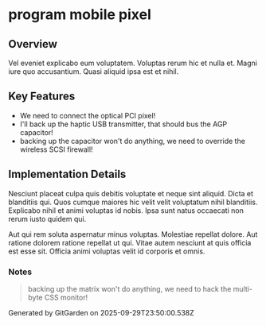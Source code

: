 # program mobile pixel

## Overview
Vel eveniet explicabo eum voluptatem. Voluptas rerum hic et nulla et. Magni iure quo accusantium. Quasi aliquid ipsa est et nihil.

## Key Features
- We need to connect the optical PCI pixel!
- I'll back up the haptic USB transmitter, that should bus the AGP capacitor!
- backing up the capacitor won't do anything, we need to override the wireless SCSI firewall!

## Implementation Details
Nesciunt placeat culpa quis debitis voluptate et neque sint aliquid. Dicta et blanditiis qui. Quos cumque maiores hic velit velit voluptatum nihil blanditiis. Explicabo nihil et animi voluptas id nobis. Ipsa sunt natus occaecati non rerum iusto quidem qui.
 Aut qui rem soluta aspernatur minus voluptas. Molestiae repellat dolore. Aut ratione dolorem ratione repellat ut qui. Vitae autem nesciunt at quis officia est esse sit. Officia animi voluptas velit id corporis et omnis.

### Notes
> backing up the matrix won't do anything, we need to hack the multi-byte CSS monitor!

Generated by GitGarden on 2025-09-29T23:50:00.538Z